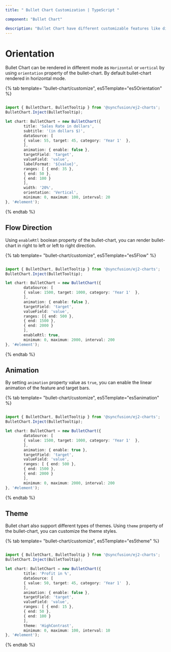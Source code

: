 ```yaml
---
title: " Bullet Chart Customization | TypeScript "

component: "Bullet Chart"

description: "Bullet Chart have different customizable features like different orientation, flow directions and animation features"
---
```

<!-- markdownlint-disable MD036 -->

# Orientation

Bullet Chart can be rendered in different mode as `Horizontal` or `vertical` by using `orientation` property of the bullet-chart. By default bullet-chart rendered in horizontal mode.

{% tab template= "bullet-chart/customize", es5Template="es5Orientation" %}

```typescript

import { BulletChart, BulletTooltip } from '@syncfusion/ej2-charts';
BulletChart.Inject(BulletTooltip);

let chart: BulletChart = new BulletChart({
        title: 'Sales Rate in dollars',
        subtitle: '(in dollars $)',
        dataSource: [
        { value: 55, target: 45, category: 'Year 1'  },
        ],
        animation: { enable: false },
        targetField: 'target',
        valueField: 'value',
        labelFormat: '${value}',
        ranges: [ { end: 35 },
        { end: 50 },
        { end: 100 }
        ],
        width: '20%',
        orientation: 'Vertical',
        minimum: 0, maximum: 100, interval: 20
}, '#element');

```

{% endtab %}

## Flow Direction

Using `enableRtl` boolean property of the bullet-chart, you can render bullet-chart in right to left or left to right direction.

{% tab template= "bullet-chart/customize", es5Template="es5Flow" %}

```typescript

import { BulletChart, BulletTooltip } from '@syncfusion/ej2-charts';
BulletChart.Inject(BulletTooltip);

let chart: BulletChart = new BulletChart({
        dataSource: [
        { value: 1500, target: 1000, category: 'Year 1'  },
        ],
        animation: { enable: false },
        targetField: 'target',
        valueField: 'value',
        ranges: [{ end: 500 },
        { end: 1500 },
        { end: 2000 }
        ],
        enableRtl: true,
        minimum: 0, maximum: 2000, interval: 200
}, '#element');

```

{% endtab %}

## Animation

By setting `animation` property value as `true`, you can enable the linear animation of the feature and target bars.

{% tab template= "bullet-chart/customize", es5Template="es5animation" %}

```typescript

import { BulletChart, BulletTooltip } from '@syncfusion/ej2-charts';
BulletChart.Inject(BulletTooltip);

let chart: BulletChart = new BulletChart({
        dataSource: [
        { value: 1500, target: 1000, category: 'Year 1'  },
        ],
        animation: { enable: true },
        targetField: 'target',
        valueField: 'value',
        ranges: [ { end: 500 },
        { end: 1500 },
        { end: 2000 }
        ],
        minimum: 0, maximum: 2000, interval: 200
}, '#element');

```

{% endtab %}

## Theme

Bullet chart also support different types of themes. Using `theme` property of the bullet-chart, you can customize the theme styles.

{% tab template= "bullet-chart/customize", es5Template="es5theme" %}

```typescript

import { BulletChart, BulletTooltip } from '@syncfusion/ej2-charts';
BulletChart.Inject(BulletTooltip);

let chart: BulletChart = new BulletChart({
        title: 'Profit in %',
        dataSource: [
        { value: 50, target: 45, category: 'Year 1'  },
        ],
        animation: { enable: false },
        targetField: 'target',
        valueField: 'value',
        ranges: [ { end: 15 },
        { end: 50 },
        { end: 100 }
        ],
        theme: 'HighContrast',
        minimum: 0, maximum: 100, interval: 10
}, '#element');

```

{% endtab %}